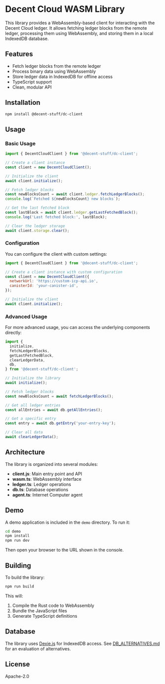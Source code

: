 # Decent Cloud WASM Library

This library provides a WebAssembly-based client for interacting with the Decent Cloud ledger. It allows fetching ledger blocks from the remote ledger, processing them using WebAssembly, and storing them in a local IndexedDB database.

## Features

- Fetch ledger blocks from the remote ledger
- Process binary data using WebAssembly
- Store ledger data in IndexedDB for offline access
- TypeScript support
- Clean, modular API

## Installation

```bash
npm install @decent-stuff/dc-client
```

## Usage

### Basic Usage

```javascript
import { DecentCloudClient } from '@decent-stuff/dc-client';

// Create a client instance
const client = new DecentCloudClient();

// Initialize the client
await client.initialize();

// Fetch ledger blocks
const newBlocksCount = await client.ledger.fetchLedgerBlocks();
console.log(`Fetched ${newBlocksCount} new blocks`);

// Get the last fetched block
const lastBlock = await client.ledger.getLastFetchedBlock();
console.log('Last fetched block:', lastBlock);

// Clear the ledger storage
await client.storage.clear();
```

### Configuration

You can configure the client with custom settings:

```javascript
import { DecentCloudClient } from '@decent-stuff/dc-client';

// Create a client instance with custom configuration
const client = new DecentCloudClient({
  networkUrl: 'https://custom-icp-api.io',
  canisterId: 'your-canister-id',
});

// Initialize the client
await client.initialize();
```

### Advanced Usage

For more advanced usage, you can access the underlying components directly:

```javascript
import {
  initialize,
  fetchLedgerBlocks,
  getLastFetchedBlock,
  clearLedgerData,
  db,
} from '@decent-stuff/dc-client';

// Initialize the library
await initialize();

// Fetch ledger blocks
const newBlocksCount = await fetchLedgerBlocks();

// Get all ledger entries
const allEntries = await db.getAllEntries();

// Get a specific entry
const entry = await db.getEntry('your-entry-key');

// Clear all data
await clearLedgerData();
```

## Architecture

The library is organized into several modules:

- **client.js**: Main entry point and API
- **wasm.ts**: WebAssembly interface
- **ledger.ts**: Ledger operations
- **db.ts**: Database operations
- **agent.ts**: Internet Computer agent

## Demo

A demo application is included in the `demo` directory. To run it:

```bash
cd demo
npm install
npm run dev
```

Then open your browser to the URL shown in the console.

## Building

To build the library:

```bash
npm run build
```

This will:

1. Compile the Rust code to WebAssembly
2. Bundle the JavaScript files
3. Generate TypeScript definitions

## Database

The library uses [Dexie.js](https://dexie.org/) for IndexedDB access. See [DB_ALTERNATIVES.md](./DB_ALTERNATIVES.md) for an evaluation of alternatives.

## License

Apache-2.0
